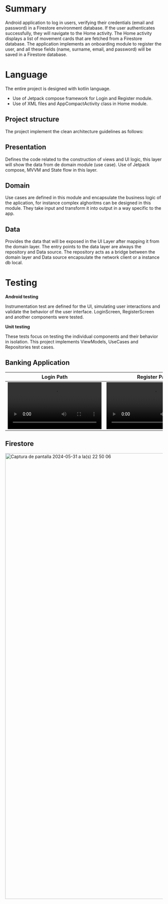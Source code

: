 # Summary

Android application to log in users, verifying their credentials (email and password) in a Firestore environment database.
If the user authenticates successfully, they will navigate to the Home activity. 
The Home activity displays a list of movement cards that are fetched from a Firestore database.
The application implements an onboarding module to register the user, and all these fields (name, surname, email, and password)
will be saved in a Firestore database.

# Language
The entire project is designed with kotlin language.

- Use of Jetpack compose framework for Login and Register module.
- Use of XML files and AppCompactActivity class in Home module.

## Project structure
The project implement the clean architecture guidelines as follows:

## Presentation

Defines the code related to the construction of views and UI logic, this layer will show the data from de domain module (use case).
Use of Jetpack compose, MVVM and State flow in this layer.

## Domain

Use cases are defined in this module and encapsulate the business logic of the aplication,
for instance complex alghoritms can be designed in this module.
They take input and transform it into output in a way specific to the app.

## Data

Provides the data that will be exposed in the UI Layer after mapping it from the domain layer.
The entry points to the data layer are always the repository and Data source.
The repository acts as a bridge between the domain layer and Data source encapsulate the network client or a instance db local.

# Testing

**Android testing**

Instrumentation test are defined for the UI, simulating user interactions and validate the behavior of the user interface.
LoginScreen, RegisterScreen  and another components were tested.

**Unit testing**

These tests focus on testing the individual components and their behavior in isolation.
This project implements ViewModels, UseCases and Repositories test cases.

## Banking Application

| Login Path    | Register Path |
| ------------- | ------------- |
| <video src =https://github.com/user-attachments/assets/fe2b54bd-d947-4cfd-9585-6db28fdfff66> |  <video src =https://github.com/user-attachments/assets/353eea17-8785-4606-9ad9-2317d5d3c42f> 


## Firestore

<img width="1425" alt="Captura de pantalla 2024-05-31 a la(s) 22 50 06" src="https://github.com/EduardoAlbertoPalacios/SampleBankingApp/assets/26733580/36a0ba30-d7a6-4453-af03-681b984d5019">

